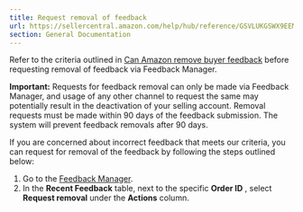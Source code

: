 ```yaml
---
title: Request removal of feedback
url: https://sellercentral.amazon.com/help/hub/reference/GSVLUKGSWX9EEM9N
section: General Documentation
---
```


Refer to the criteria outlined in [Can Amazon remove buyer
feedback](/gp/help/G20231) before requesting removal of feedback via Feedback
Manager.

**Important:** Requests for feedback removal can only be made via Feedback
Manager, and usage of any other channel to request the same may potentially
result in the deactivation of your selling account. Removal requests must be
made within 90 days of the feedback submission. The system will prevent
feedback removals after 90 days.

If you are concerned about incorrect feedback that meets our criteria, you can
request for removal of the feedback by following the steps outlined below:  

  1. Go to the [Feedback Manager](https://sellercentral.amazon.com/feedback-manager/index.html#/). 
  2. In the **Recent Feedback** table, next to the specific **Order ID** , select **Request removal** under the **Actions** column. 

